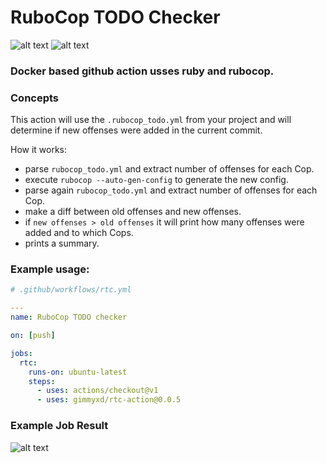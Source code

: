 # RuboCop TODO Checker

![alt text](https://img.shields.io/badge/RUBY-~>2.3-red) 
![alt text](https://img.shields.io/badge/VERSION-0.0.5-brightgreen)

### Docker based github action usses ruby and rubocop.

### Concepts
This action will use the `.rubocop_todo.yml` from your project and will determine if new offenses were added in the current commit.

How it works:
 - parse `rubocop_todo.yml` and extract number of offenses for each Cop.
 - execute `rubocop --auto-gen-config` to generate the new config.
 - parse again `rubocop_todo.yml` and extract number of offenses for each Cop.
 - make a diff between old offenses and new offenses.
 - if `new offenses > old offenses` it will print how many offenses were added and to which Cops.
 - prints a summary.

### Example usage:
```yaml
# .github/workflows/rtc.yml

---
name: RuboCop TODO checker

on: [push]

jobs:
  rtc:
    runs-on: ubuntu-latest
    steps:
      - uses: actions/checkout@v1
      - uses: gimmyxd/rtc-action@0.0.5
```

### Example Job Result
![alt text](https://i.postimg.cc/Vk3f0BNH/Screenshot-2020-02-28-at-00-51-56.png)
